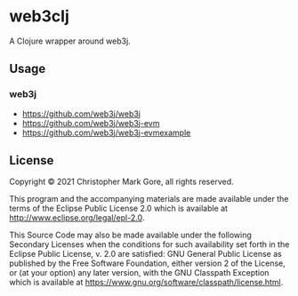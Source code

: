 # web3clj

A Clojure wrapper around web3j.

## Usage

### web3j

- https://github.com/web3j/web3j
- https://github.com/web3j/web3j-evm
- https://github.com/web3j/web3j-evmexample

## License

Copyright © 2021 Christopher Mark Gore, all rights reserved.

This program and the accompanying materials are made available under the
terms of the Eclipse Public License 2.0 which is available at
http://www.eclipse.org/legal/epl-2.0.

This Source Code may also be made available under the following Secondary
Licenses when the conditions for such availability set forth in the Eclipse
Public License, v. 2.0 are satisfied: GNU General Public License as published by
the Free Software Foundation, either version 2 of the License, or (at your
option) any later version, with the GNU Classpath Exception which is available
at https://www.gnu.org/software/classpath/license.html.
